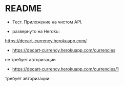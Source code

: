 # README

* Тест. Приложение на чистом API.

* развернуто на Heroku:

https://decart-currency.herokuapp.com/

* https://decart-currency.herokuapp.com/currencies

не требует авторизации

* https://decart-currency.herokuapp.com/currencies/1

требует авторизации